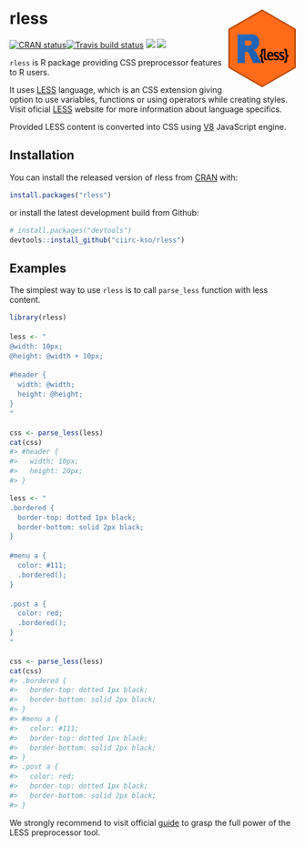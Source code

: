 
<!-- README.md is generated from README.Rmd. Please edit that file -->

# rless <a href='https://github.com/ciirc-kso/rless'><img src='man/figures/logo.png' align="right" height="139" /></a>

[![CRAN
status](https://www.r-pkg.org/badges/version/rless)](https://cran.r-project.org/package=rless)[![Travis
build
status](https://travis-ci.org/ciirc-kso/rless.svg?branch=master)](https://travis-ci.org/ciirc-kso/rless)
[![](https://img.shields.io/badge/devel%20version-0.0.1-blue.svg)](https://github.com/ciirc-kso/rless)
[![](http://cranlogs.r-pkg.org/badges/grand-total/rless?color=blue)](https://cran.r-project.org/package=rless)

`rless` is R package providing CSS preprocessor features to R users.

It uses [LESS](http://lesscss.org/) language, which is an CSS extension
giving option to use variables, functions or using operators while
creating styles. Visit oficial [LESS](http://lesscss.org/) website for
more information about language specifics.

Provided LESS content is converted into CSS using
[V8](https://github.com/jeroen/V8) JavaScript engine.

## Installation

You can install the released version of rless from
[CRAN](https://CRAN.R-project.org) with:

``` r
install.packages("rless")
```

or install the latest development build from Github:

``` r
# install.packages("devtools")
devtools::install_github("ciirc-kso/rless")
```

## Examples

The simplest way to use `rless` is to call `parse_less` function with
less content.

``` r
library(rless)

less <- "
@width: 10px;
@height: @width + 10px;

#header {
  width: @width;
  height: @height;
}
"

css <- parse_less(less)
cat(css)
#> #header {
#>   width: 10px;
#>   height: 20px;
#> }
```

``` r
less <- "
.bordered {
  border-top: dotted 1px black;
  border-bottom: solid 2px black;
}

#menu a {
  color: #111;
  .bordered();
}

.post a {
  color: red;
  .bordered();
}
"

css <- parse_less(less)
cat(css)
#> .bordered {
#>   border-top: dotted 1px black;
#>   border-bottom: solid 2px black;
#> }
#> #menu a {
#>   color: #111;
#>   border-top: dotted 1px black;
#>   border-bottom: solid 2px black;
#> }
#> .post a {
#>   color: red;
#>   border-top: dotted 1px black;
#>   border-bottom: solid 2px black;
#> }
```

We strongly recommend to visit official
[guide](http://lesscss.org/features/) to grasp the full power of the
LESS preprocessor tool.
